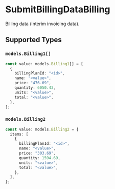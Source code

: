 # SubmitBillingDataBilling

Billing data (interim invoicing data).


## Supported Types

### `models.Billing1[]`

```typescript
const value: models.Billing1[] = [
  {
    billingPlanId: "<id>",
    name: "<value>",
    price: "476.69",
    quantity: 6050.43,
    units: "<value>",
    total: "<value>",
  },
];
```

### `models.Billing2`

```typescript
const value: models.Billing2 = {
  items: [
    {
      billingPlanId: "<id>",
      name: "<value>",
      price: "303.69",
      quantity: 1594.69,
      units: "<value>",
      total: "<value>",
    },
  ],
};
```

